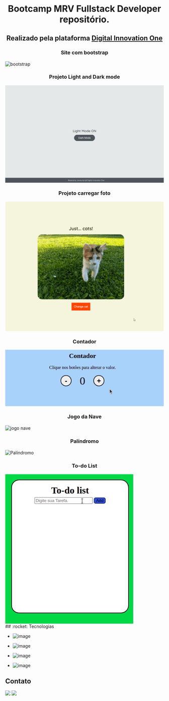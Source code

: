 <h1 align="center">
Bootcamp MRV Fullstack Developer repositório.
</h1>
<div>
<h2 align="center">Realizado pela plataforma <u>Digital Innovation One</u></h2>
  <h3 align="center">Site com bootstrap</h3>
  <img align="center" alt="bootstrap" src="./Pagina com bootstrap/bootstrap/img/site.gif"> 
</div> 
<div>
  <h3 align="center">Projeto Light and Dark mode</h3>
  <img align="center" alt="light-dark" src="./Projeto -Light-Dark-Mode/dark-mode-exercicio.gif"> 
</div>
<div>
  <h3 align="center">Projeto carregar foto</h3>
  <img align="center" alt="fotos" src="./Projeto-carregar-fotos/api-cats.gif"> 
</div>
<div>
  <h3 align="center">Contador</h3>
  <img align="center" alt="Contador" src="./Projeto-Contador/contador.gif"> 
</div>
<div>
  <h3 align="center">Jogo da Nave</h3>
  <img align="center" alt="jogo nave" src="./Projeto-jogo-nave/nave.gif"> 
</div>
<div>
  <h3 align="center">Palíndromo</h3>
  <img align="center" alt="Palíndromo" src="./Projeto-palíndromo/palidrome.gif"> 
</div>
<div>
  <h3 align="center">To-do List</h3>
  <img align="center" alt="to-do-list" src="./Projeto-To-do list/todolist.gif"> 
</div>
## :rocket: Tecnologias


- ![image](https://img.shields.io/badge/HTML5-E34F26?style=for-the-badge&logo=html5&logoColor=white)
>
-  ![image](https://img.shields.io/badge/JavaScript-323330?style=for-the-badge&logo=javascript&logoColor=F7DF1E)
>
-  ![image](https://img.shields.io/badge/Bootstrap-563D7C?style=for-the-badge&logo=bootstrap&logoColor=white)
> 
-  ![image](https://img.shields.io/badge/jQuery-0769AD?style=for-the-badge&logo=jquery&logoColor=white)


## Contato
 
<div> 
  <a href = "mailto:doug1306@gmail.com"><img src="https://img.shields.io/badge/-Gmail-%23333?style=for-the-badge&logo=gmail&logoColor=white" target="_blank"></a>
  <a href="https://www.linkedin.com/in/douglas-dos-santos-oliveira-762a7411b/" target="_blank"><img src="https://img.shields.io/badge/-LinkedIn-%230077B5?style=for-the-badge&logo=linkedin&logoColor=white" target="_blank"></a> 
 
</div>


